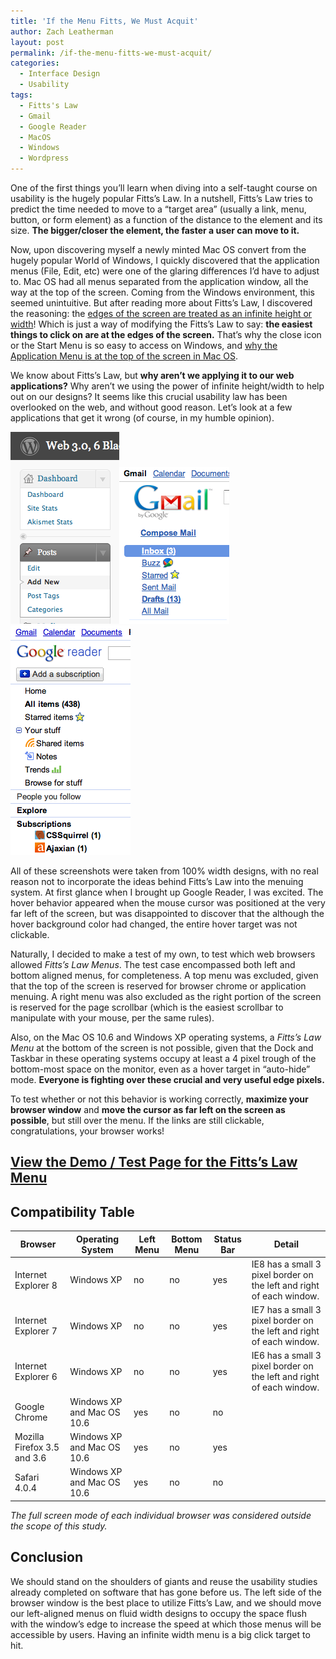 ```yaml
---
title: 'If the Menu Fitts, We Must Acquit'
author: Zach Leatherman
layout: post
permalink: /if-the-menu-fitts-we-must-acquit/
categories:
  - Interface Design
  - Usability
tags:
  - Fitts's Law
  - Gmail
  - Google Reader
  - MacOS
  - Windows
  - Wordpress
---
```


One of the first things you’ll learn when diving into a self-taught course on usability is the hugely popular Fitts’s Law. In a nutshell, Fitts’s Law tries to predict the time needed to move to a “target area” (usually a link, menu, button, or form element) as a function of the distance to the element and its size. **The bigger/closer the element, the faster a user can move to it.**

Now, upon discovering myself a newly minted Mac OS convert from the hugely popular World of Windows, I quickly discovered that the application menus (File, Edit, etc) were one of the glaring differences I’d have to adjust to. Mac OS had all menus separated from the application window, all the way at the top of the screen. Coming from the Windows environment, this seemed unintuitive. But after reading more about Fitts’s Law, I discovered the reasoning: the [edges of the screen are treated as an infinite height or width][1]! Which is just a way of modifying the Fitts’s Law to say: **the easiest things to click on are at the edges of the screen.** That’s why the close icon or the Start Menu is so easy to access on Windows, and [why the Application Menu is at the top of the screen in Mac OS][2].

 [1]: http://www.codinghorror.com/blog/2006/08/fitts-law-and-infinite-width.html
 [2]: http://www.asktog.com/basics/firstPrinciples.html#fittsLaw

We know about Fitts’s Law, but **why aren’t we applying it to our web applications?** Why aren’t we using the power of infinite height/width to help out on our designs? It seems like this crucial usability law has been overlooked on the web, and without good reason. Let’s look at a few applications that get it wrong (of course, in my humble opinion).

![Wordpress Admin Menu][3]![Google Mail Menu][4]![Google Reader Menu][5]

 [3]: /web/wp-content/uploads/2010/02/Screen-shot-2010-02-15-at-11.08.15-PM.png "Screen shot 2010-02-15 at 11.08.15 PM"
 [4]: /web/wp-content/uploads/2010/02/Screen-shot-2010-02-15-at-11.12.57-PM.png "Screen shot 2010-02-15 at 11.12.57 PM"
 [5]: /web/wp-content/uploads/2010/02/Screen-shot-2010-02-15-at-11.09.16-PM.png "Screen shot 2010-02-15 at 11.09.16 PM"



All of these screenshots were taken from 100% width designs, with no real reason not to incorporate the ideas behind Fitts’s Law into the menuing system. At first glance when I brought up Google Reader, I was excited. The hover behavior appeared when the mouse cursor was positioned at the very far left of the screen, but was disappointed to discover that the although the hover background color had changed, the entire hover target was not clickable.

Naturally, I decided to make a test of my own, to test which web browsers allowed *Fitts’s Law Menus*. The test case encompassed both left and bottom aligned menus, for completeness. A top menu was excluded, given that the top of the screen is reserved for browser chrome or application menuing. A right menu was also excluded as the right portion of the screen is reserved for the page scrollbar (which is the easiest scrollbar to manipulate with your mouse, per the same rules).

Also, on the Mac OS 10.6 and Windows XP operating systems, a *Fitts’s Law Menu* at the bottom of the screen is not possible, given that the Dock and Taskbar in these operating systems occupy at least a 4 pixel trough of the bottom-most space on the monitor, even as a hover target in “auto-hide” mode. **Everyone is fighting over these crucial and very useful edge pixels.**

To test whether or not this behavior is working correctly, **maximize your browser window** and **move the cursor as far left on the screen as possible**, but still over the menu. If the links are still clickable, congratulations, your browser works!

## [View the Demo / Test Page for the Fitts’s Law Menu][6]

 [6]: /test/fittmenu/

## Compatibility Table

<table class="compatibility">
<thead>
<tr>
<th>Browser</th>
<th>Operating System</th>
<th>Left Menu</th>
<th>Bottom Menu</th>
<th>Status Bar</th>
<th>Detail</th>
</tr>
</thead>
<tbody>
<tr>
<td>Internet Explorer 8</td>
<td>Windows XP</td>
<td class="no">no</td>
<td class="no">no</td>
<td>yes</td>
<td>IE8 has a small 3 pixel border on the left and right of each window.</td>
</tr>
<tr>
<td>Internet Explorer 7</td>
<td>Windows XP</td>
<td class="no">no</td>
<td class="no">no</td>
<td>yes</td>
<td>IE7 has a small 3 pixel border on the left and right of each window.</td>
</tr>
<tr>
<td>Internet Explorer 6</td>
<td>Windows XP</td>
<td class="no">no</td>
<td class="no">no</td>
<td>yes</td>
<td>IE6 has a small 3 pixel border on the left and right of each window.</td>
</tr>
<tr>
<td>Google Chrome</td>
<td>Windows XP and Mac OS 10.6</td>
<td class="yes">yes</td>
<td class="no">no</td>
<td>no</td>
<td></td>
</tr>
<tr>
<td>Mozilla Firefox 3.5 and 3.6</td>
<td>Windows XP and Mac OS 10.6</td>
<td class="yes">yes</td>
<td class="no">no</td>
<td>yes</td>
<td></td>
</tr>
<tr>
<td>Safari 4.0.4</td>
<td>Windows XP and Mac OS 10.6</td>
<td class="yes">yes</td>
<td class="no">no</td>
<td>no</td>
<td></td>
</tr>
</tbody>
</table>



*The full screen mode of each individual browser was considered outside the scope of this study.*

## Conclusion

We should stand on the shoulders of giants and reuse the usability studies already completed on software that has gone before us. The left side of the browser window is the best place to utilize Fitts’s Law, and we should move our left-aligned menus on fluid width designs to occupy the space flush with the window’s edge to increase the speed at which those menus will be accessible by users. Having an infinite width menu is a big click target to hit.
